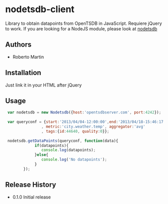 nodetsdb-client
===============

Library to obtain datapoints from OpenTSDB in JavaScript. Requiere jQuery to work. If you are looking for a NodeJS module, please look at [nodetsdb](https://www.npmjs.org/package/nodetsdb)

## Authors

* Roberto Martin

## Installation

Just link it in your HTML after jQuery

## Usage


```javascript
 var nodetsdb = new Nodetsdb({host:'opentsdbserver.com', port:4242});
 
 var queryconf = {start:'2013/04/04-12:00:00',end:'2013/04/18-15:46:17'
                , metric:'city.weather.temp', aggregator:'avg'
                , tags:{id:44640, quality:0}};
 
 nodetsdb.getDataPoints(queryconf, function(data){
	 		 if(datapoints){
				console.log(datapoints);
			 }else{
				console.log('No datapoints');
			 } 
  		});
```

## Release History

* 0.1.0 Initial release
